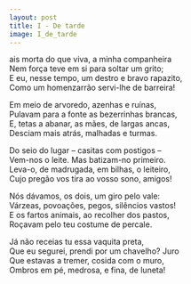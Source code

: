 ```yaml
---
layout: post
title: I - De tarde
image: I_de_tarde
---
```

<span class="caps" alt="M"></span>ais morta do que viva, a minha companheira  
Nem força teve em si para soltar um grito;  
E eu, nesse tempo, um destro e bravo rapazito,  
Como um homenzarrão servi-lhe de barreira!  

Em meio de arvoredo, azenhas e ruínas,  
Pulavam para a fonte as bezerrinhas brancas,  
E, tetas a abanar, as mães, de largas ancas,  
Desciam mais atrás, malhadas e turmas.  

Do seio do lugar – casitas com postigos –  
Vem-nos o leite. Mas batizam-no primeiro.  
Leva-o, de madrugada, em bilhas, o leiteiro,  
Cujo pregão vos tira ao vosso sono, amigos!  

Nós dávamos, os dois, um giro pelo vale:  
Várzeas, povoações, pegos, silêncios vastos!  
E os fartos animais, ao recolher dos pastos,  
Roçavam pelo teu costume de percale.  

Já não receias tu essa vaquita preta,  
Que eu segurei, prendi por um chavelho? Juro  
Que estavas a tremer, cosida com o muro,  
Ombros em pé, medrosa, e fina, de luneta!  